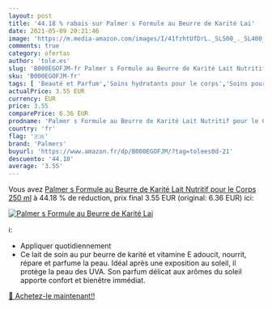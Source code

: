 ```yaml
---
layout: post
title: '44.18 % rabais sur Palmer s Formule au Beurre de Karité Lai'
date: 2021-05-09 20:21:46
image: 'https://m.media-amazon.com/images/I/41fzhtUfDrL._SL500_._SL400_.jpg'
comments: true
category: ofertas
author: 'tole.es'
slug: 'B000EGOFJM-fr Palmer s Formule au Beurre de Karité Lait Nutritif pour le...'
sku: 'B000EGOFJM-fr'
tags: [ 'Beauté et Parfum','Soins hydratants pour le corps','Soins pour la peau','Soins pour le corps','palmers', ]
actualPrice: 3.55 EUR
currency: EUR
price: 3.55
comparePrice: 6.36 EUR
prodname: 'Palmer s Formule au Beurre de Karité Lait Nutritif pour le Corps 250 ml'
country: 'fr'
flag: '🇫🇷'
brand: 'Palmers'
buyurl: 'https://www.amazon.fr/dp/B000EGOFJM/?tag=tolees0d-21'
descuento: '44.18'
average: '3.55'
---
```


Vous avez [Palmer s Formule au Beurre de Karité Lait Nutritif pour le Corps 250 ml](https://www.amazon.fr/dp/B000EGOFJM/?tag=tolees0d-21)  à  44.18 % de réduction, prix final  3.55 EUR (original: 6.36 EUR) ici:

[![Palmer s Formule au Beurre de Karité Lai](https://m.media-amazon.com/images/I/41fzhtUfDrL._SL500_._SL400_.jpg)](https://www.amazon.fr/dp/B000EGOFJM/?tag=tolees0d-21)

ℹ️:

- Appliquer quotidiennement
- Ce lait de soin au pur beurre de karité et vitamine E adoucit, nourrit, répare et parfume la peau. Idéal après une exposition au soleil, il protège la peau des UVA. Son parfum délicat aux arômes du soleil apporte confort et bienêtre immédiat.

[🛒 Achetez-le maintenant!!](https://www.amazon.fr/dp/B000EGOFJM/?tag=tolees0d-21)
